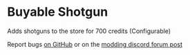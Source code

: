 # Buyable Shotgun
Adds shotguns to the store for 700 credits (Configurable)

Report bugs [on GitHub](https://github.com/MegaPiggy/LethalCompanyBuyableShotgun/issues/new?assignees=MegaPiggy&labels=bug&projects=&template=bug_report.yml) 
or on the [modding discord forum post](https://discord.com/channels/1168655651455639582/1184406802050322442)